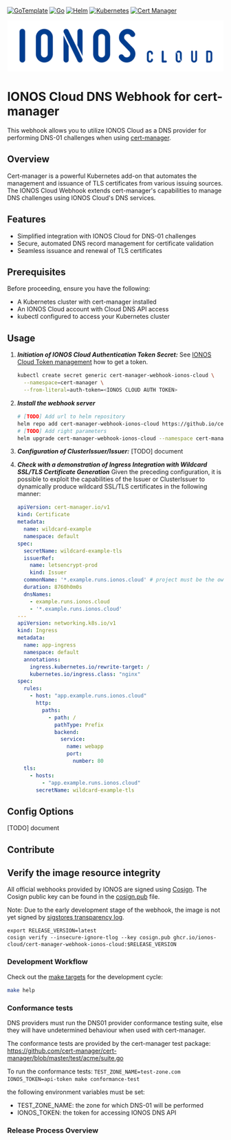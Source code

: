 [![GoTemplate](https://img.shields.io/badge/go/template-black?logo=go)](https://github.com/golang-standards/project-layout)
[![Go](https://img.shields.io/badge/go-1.22.0-blue?logo=go)](https://golang.org/)
[![Helm](https://img.shields.io/badge/helm-3.12.3-blue?logo=helm)](https://helm.sh/)
[![Kubernetes](https://img.shields.io/badge/kubernetes-1.30.2-blue?logo=kubernetes)](https://kubernetes.io/)
[![Cert Manager](https://img.shields.io/badge/cert--manager-1.15.2-blue?logo=cert-manager)](https://cert-manager.io/)

![Alt text](.github/IONOS.CLOUD.BLU.svg?raw=true)

# IONOS Cloud DNS Webhook for cert-manager

This webhook allows you to utilize IONOS Cloud as a DNS provider for performing DNS-01 challenges when using [cert-manager](https://cert-manager.io/docs/).

## Overview

Cert-manager is a powerful Kubernetes add-on that automates the management and issuance of TLS certificates from various issuing sources. The IONOS Cloud Webhook extends cert-manager's capabilities to manage DNS challenges using IONOS Cloud's DNS services.

## Features

- Simplified integration with IONOS Cloud for DNS-01 challenges
- Secure, automated DNS record management for certificate validation
- Seamless issuance and renewal of TLS certificates

## Prerequisites

Before proceeding, ensure you have the following:
- A Kubernetes cluster with cert-manager installed
- An IONOS Cloud account with Cloud DNS API access
- kubectl configured to access your Kubernetes cluster

## Usage

1. ***Initiation of IONOS Cloud Authentication Token Secret:***
    See [IONOS Cloud Token management](https://docs.ionos.com/cloud/set-up-ionos-cloud/management/token-management) how to get a token.

    ```bash
    kubectl create secret generic cert-manager-webhook-ionos-cloud \
      --namespace=cert-manager \
      --from-literal=auth-token=<IONOS CLOUD AUTH TOKEN>
    ```
   
2. ***Install the webhook server***
    ```bash
    # [TODO] Add url to helm repository
    helm repo add cert-manager-webhook-ionos-cloud https://github.io/cert-manager-webhook-ionos-cloud/
    # [TODO] Add right parameters
    helm upgrade cert-manager-webhook-ionos-cloud --namespace cert-manager --install cert-manager-webhook-ionos-cloud/cert-manager-webhook-ionos-cloud --set IONOS_CLOUD_AUTH_TOKEN_SECRET_NAME=cert-manager-webhook-ionos-cloud
    ```

3. ***Configuration of ClusterIssuer/Issuer:***
   [TODO] document

   
4. ***Check with a demonstration of Ingress Integration with Wildcard SSL/TLS Certificate Generation***
   Given the preceding configuration, it is possible to exploit the capabilities of the Issuer or ClusterIssuer to
   dynamically produce wildcard SSL/TLS certificates in the following manner:
    ```yaml
    apiVersion: cert-manager.io/v1
    kind: Certificate
    metadata:
      name: wildcard-example
      namespace: default
    spec:
      secretName: wildcard-example-tls
      issuerRef:
        name: letsencrypt-prod
        kind: Issuer
      commonName: '*.example.runs.ionos.cloud' # project must be the owner of this zone
      duration: 8760h0m0s
      dnsNames:
        - example.runs.ionos.cloud
        - '*.example.runs.ionos.cloud'
    ---
    apiVersion: networking.k8s.io/v1
    kind: Ingress
    metadata:
      name: app-ingress
      namespace: default
      annotations:
        ingress.kubernetes.io/rewrite-target: /
        kubernetes.io/ingress.class: "nginx"
    spec:
      rules:
        - host: "app.example.runs.ionos.cloud"
          http:
            paths:
              - path: /
                pathType: Prefix
                backend:
                  service:
                    name: webapp
                    port:
                      number: 80
      tls:
        - hosts:
            - "app.example.runs.ionos.cloud"
          secretName: wildcard-example-tls
    ```

## Config Options

[TODO] document


## Contribute

## Verify the image resource integrity

All official webhooks provided by IONOS are signed using [Cosign](https://docs.sigstore.dev/cosign/overview/).
The Cosign public key can be found in the [cosign.pub](./cosign.pub) file.

Note: Due to the early development stage of the webhook, the image is not yet signed
by [sigstores transparency log](https://github.com/sigstore/rekor).

```shell
export RELEASE_VERSION=latest
cosign verify --insecure-ignore-tlog --key cosign.pub ghcr.io/ionos-cloud/cert-manager-webhook-ionos-cloud:$RELEASE_VERSION
```

### Development Workflow

Check out the [make targets](https://www.gnu.org/software/make/manual/make.html) for the development cycle:

```bash
make help
```

### Conformance tests

 DNS providers must run the DNS01 provider conformance testing suite, else they will have undetermined behaviour when used with cert-manager.

 The conformance tests are provided by the cert-manager test package: https://github.com/cert-manager/cert-manager/blob/master/test/acme/suite.go

 To run the conformance tests: `TEST_ZONE_NAME=test-zone.com IONOS_TOKEN=api-token make conformance-test`

 the following environment variables must be set:
 * TEST_ZONE_NAME: the zone for which DNS-01 will be performed
 * IONOS_TOKEN: the token for accessing IONOS DNS API

### Release Process Overview

